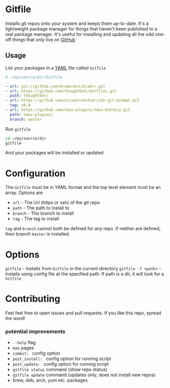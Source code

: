 # Gitfile

Installs git repos onto your system and keeps them up-to-date. It's a
lightweight package manager for things that haven't been published to a real
package manager. It's useful for installing and updating all the odd one-off things
that only live on [GitHub](https://github.com)

## Usage

List your packages in a [YAML](http://yaml.org) file called `Gitfile`
```yaml
# ~/my/source/dir/Gitfile

- url: git://github.com/bradurani/bradrc.git
- url: https://github.com/thoughtbot/dotfiles.git
  path: thoughtbot/
- url: https://github.com/olivierverdier/zsh-git-prompt.git
  tag: v0.4
- url: https://github.com/tmux-plugins/tmux-battery.git
  path: tmux-plugins/
  branch: master
```

Run `gitfile`
```bash
cd ~/my/source/dir
gitfile
```

And your packages will be installed or updated

# Configuration

The `Gitfile` must be in YAML format and the top level element must be an array.
Options are

 - `url` - The Url (https or ssh) of the git repo
 - `path` - The path to install to
 - `branch` - The branch to install
 - `tag` - The tag to install

 `tag` and `branch` cannot both be defined for any repo. If neither are defined,
 then branch `master` is installed.

# Options

`gitfile` - Installs from `Gitfile` in the current directory
`gitfile -f <path>` - Installs using config file at the specified path. If path is
                      a dir, it will look for a `Gitfile`

# Contributing

Feel feel free to open issues and pull requests. If you like this repo, spread
the word!

### potential improvements
 - `--help` flag
 - `man` pages
 - `commit: ` config option
 - `post_install: ` config option for running script
 - `post_update: ` config option for running script
 - `gitfile status` command (show repo status)
 - `gitfile update` command (updates only, does not install new repos)
 - brew, deb, arch, yum etc. packages






